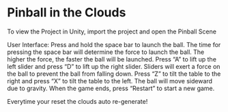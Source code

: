 # Pinball in the Clouds

To view the Project in Unity, import the project and open the Pinball Scene

User Interface:
Press and hold the space bar to launch the ball. The time for pressing the space bar will determine the force to launch the ball. The higher the force, the faster the ball will be launched.
Press “A” to lift up the left slider and press “D” to lift up the right slider. Sliders will exert a force on the ball to prevent the ball from falling down.
Press “Z” to tilt the table to the right and press “X” to tilt the table to the left. The ball will move sideward due to gravity.
When the game ends, press “Restart” to start a new game.

Everytime your reset the clouds auto re-generate!
